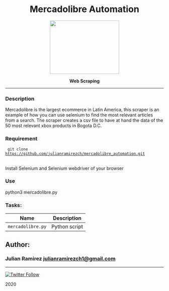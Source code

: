 <H1 align="center"> Mercadolibre Automation </H1>

<p align="center">
   <a href="https://www.mercadolibre.com.co/"><img src="https://imagenes.milenio.com/hKT4JbDNL_JeETy1Dgcw5_xYDbY=/936x566/https://www.milenio.com/uploads/media/2020/03/19/codo-codo-mercado-libre-cambia_0_40_768_477.png" width="220" height="170"/></a>

<p align="center"> 
   <b>Web Scraping</b>
                
----
### Description
Mercadolibre is the largest ecommerce in Latin America, this scraper is an example of how you can use selenium to find the most relevant articles from a search. The scraper creates a csv file to have at hand the data of the 50 most relevant xbox products in Bogota D.C.

### Requirement
<code> git clone https://github.com/julianramirezch/mercadolibre_automation.git </code>
<br>
<p> Install Selenium and Selenium webdriver of your browser </p>

### Use
<p> python3 mercadolibre.py </p>

### Tasks:

| Name | Description                    |
| ------------- | ------------------------------ |
| `mercadolibre.py`      |  Python script |

## Author: 
### Julian Ramirez <julianramirezch1@gmail.com>
----
[![Twitter Follow](https://img.shields.io/twitter/follow/JulianR_30.svg?style=social&label=Follow)](https://twitter.com/JulianR_30)

2020
